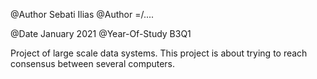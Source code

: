 @Author Sebati Ilias
@Author =/....

@Date January 2021
@Year-Of-Study B3Q1


Project of large scale data systems. This project is about trying to reach consensus between several computers.